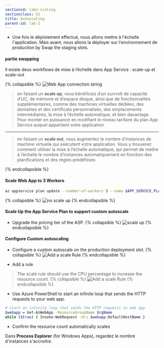 ```yaml
---
sectionid: lab2-scaling
sectionclass: h2
title: Autoscaling
parent-id: lab-2
---
```


- Une fois le déploiement effectué, nous allons mettre à l'échelle l'application. Mais avant, nous allons la déployer sur l'environnement de production by  Swap the staging slots.
  
#### partie swapping

Il existe deux workflows de mise à l’échelle dans App Service : scale-up et scale-out

{% collapsible %}
![Web App connection string](/media/lab1/asp_scaling.png)

> en faisant un **scale up**, vous bénéficiez d’un surcroît de capacité d’UC, de mémoire et d’espace disque, ainsi que de fonctionnalités supplémentaires, comme des machines virtuelles dédiées, des domaines et des certificats personnalisés, des emplacements intermédiaires, la mise à l’échelle automatique, et bien davantage. Pour monter en puissance en modifiant le niveau tarifaire du plan App Service auquel appartient votre application
---

> en faisant un **scale out**, vous augmentez le nombre d’instances de machine virtuelle qui exécutent votre application. Vous y trouverez comment utiliser la mise à l’échelle automatique, qui permet de mettre à l’échelle le nombre d’instances automatiquement en fonction des planifications et des règles prédéfinies

{% endcollapsible %}

#### Scale Web App to 3 Workers

```bash
az appservice plan update --number-of-workers 3 --name $APP_SERVICE_PLAN --resource-group $RESOURCE_GROUP
```

{% collapsible %}
![no scale up](/media/lab1/scale_up_not_available.png)
{% endcollapsible %}

#### Scale Up the App Service Plan to support custom autoscale

- Upgrade the pricing tier of the ASP.
{% collapsible %}
![scale up](/media/lab1/scale_up_asp.png)
{% endcollapsible %}

#### Configure Custom autoscaling
  
- Configure a custom autoscale on the production deployment slot.
{% collapsible %}
![Add a scale Rule](/media/lab1/custom_scale_out.png)
{% endcollapsible %}

- Add a rule
  
> The scale rule should use the CPU percentage to increase the resource count.
{% collapsible %}
![Add a scale Rule](/media/lab1/scale_rule.png)
{% endcollapsible %}

- Use Azure PowerShell to start an infinite loop that sends the HTTP requests to your web app.
  
```bash
# start an infinite loop that sends the HTTP requests to web app
$webapp = Get-AzWebApp -ResourceGroupName $rgName
while ($true) { Invoke-WebRequest -Uri $webapp.DefaultHostName }
```

- Confirm the resource count automatically scales

Dans **Process Explorer** (for Windows Apps), regardez le nombre d'instances s'accroitre.
